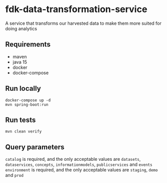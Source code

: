 # fdk-data-transformation-service
A service that transforms our harvested data to make them more suited for doing analytics

## Requirements
- maven
- java 15
- docker
- docker-compose

## Run locally
```
docker-compose up -d
mvn spring-boot:run
```

## Run tests
```
mvn clean verify
```

## Query parameters
`catalog` is required, and the only acceptable values are `datasets`, `dataservices`, `concepts`, `informationmodels`, `publicservices` and `events`
`environment` is required, and the only acceptable values are `staging`, `demo` and `prod`
